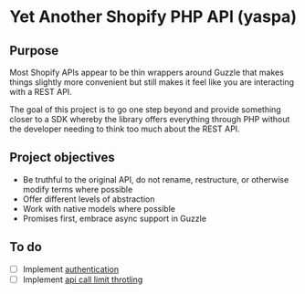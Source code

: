 # Yet Another Shopify PHP API (yaspa)

## Purpose

Most Shopify APIs appear to be thin wrappers around Guzzle that makes things
slightly more convenient but still makes it feel like you are interacting with a
REST API.

The goal of this project is to go one step beyond and provide something closer
to a SDK whereby the library offers everything through PHP without the developer
needing to think too much about the REST API.

## Project objectives

- Be truthful to the original API, do not rename, restructure, or otherwise modify terms where possible
- Offer different levels of abstraction
- Work with native models where possible
- Promises first, embrace async support in Guzzle

## To do

- [ ] Implement [authentication][sauth]
- [ ] Implement [api call limit throtling][acl]

[sauth]: https://help.shopify.com/api/getting-started/authentication
[acl]: https://help.shopify.com/api/getting-started/api-call-limit
